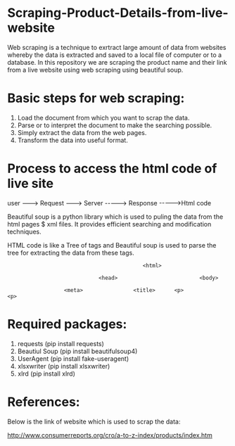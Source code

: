 # Scraping-Product-Details-from-live-website
Web scraping is a technique to exrtract large amount of data from websites whereby the data is extracted and saved to a local file of computer or to a database. In this repository we are scraping the product name and their link from a live website using web scraping using beautiful soup.


# Basic steps for web scraping:
1. Load the document from which you want to scrap the data.
2. Parse or to interpret the document to make the searching possible.
3. Simply extract the data from the web pages.
4. Transform the data into useful format.

# Process to access the html code of live site

user ---> Request ---> Server -----> Response ----->Html code

Beautiful soup is a  python library which is used to puling the data from the html pages $ xml files. It provides efficient searching and modification techniques.

HTML code is like a Tree of tags and Beautiful soup is used to parse the tree for extracting the data from these tags.

                                               <html>
                                               
                                 <head>                          <body>
                                 
                      <meta>                <title>      <p>                 <p>
                      
                      
                      
 # Required packages:
 
 1. requests                     (pip install requests)
 2. Beautiul Soup                (pip install beautifulsoup4)
 3. UserAgent                    (pip install fake-useragent)
 4. xlsxwriter                   (pip install xlsxwriter)
 5. xlrd                         (pip install xlrd)
 
 # References:
 
 Below is the link of website which is used to scrap the data:
 
  http://www.consumerreports.org/cro/a-to-z-index/products/index.htm
 
                      
